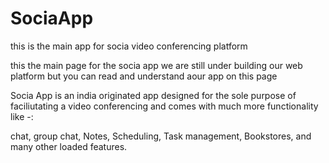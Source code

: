 # SociaApp
this is the main app for socia video conferencing platform

this the main page for the socia app we are still under building our web platform but you can read and understand aour app on this page

Socia App is an india originated app designed for the sole purpose of faciliutating a video conferencing and comes with much more functionality like -:

chat,
group chat,
Notes,
Scheduling,
Task management,
Bookstores,
and many other loaded features.
